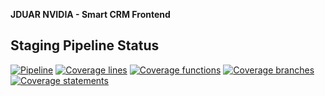 **JDUAR NVIDIA - Smart CRM Frontend**

## Staging Pipeline Status
[![Pipeline](https://gitlab.cs.ui.ac.id/ppl-fasilkom-ui/2020/jduar-nvdia-smart-crm-frontend/badges/staging/pipeline.svg)](https://gitlab.cs.ui.ac.id/ppl-fasilkom-ui/2020/jduar-nvdia-smart-crm-frontend/commits/staging)
[![Coverage lines](https://gitlab.cs.ui.ac.id/ppl-fasilkom-ui/2020/jduar-nvdia-smart-crm-frontend/badges/staging/coverage/badge-lines.svg)](https://gitlab.cs.ui.ac.id/ppl-fasilkom-ui/2020/jduar-nvdia-smart-crm-frontend/commits/staging)
[![Coverage functions](https://gitlab.cs.ui.ac.id/ppl-fasilkom-ui/2020/jduar-nvdia-smart-crm-frontend/badges/staging/coverage/badge-functions.svg)](https://gitlab.cs.ui.ac.id/ppl-fasilkom-ui/2020/jduar-nvdia-smart-crm-frontend/commits/staging)
[![Coverage branches](https://gitlab.cs.ui.ac.id/ppl-fasilkom-ui/2020/jduar-nvdia-smart-crm-frontend/badges/staging/coverage/badge-branches.svg)](https://gitlab.cs.ui.ac.id/ppl-fasilkom-ui/2020/jduar-nvdia-smart-crm-frontend/commits/staging)
[![Coverage statements](https://gitlab.cs.ui.ac.id/ppl-fasilkom-ui/2020/jduar-nvdia-smart-crm-frontend/badges/staging/coverage/badge-statements.svg)](https://gitlab.cs.ui.ac.id/ppl-fasilkom-ui/2020/jduar-nvdia-smart-crm-frontend/commits/staging)
